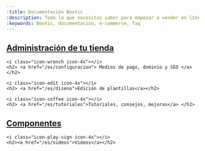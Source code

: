 ```yaml
---
:title: Documentación Bootic
:description: Todo lo que necesitas saber para empezar a vender en línea.
:keywords: Bootic, documentacion, e-commerce, faq
---
```


<div class="row">

<div id="start">
  <div class="span4">
    <i class="icon-tasks icon-4x"></i>
    <h2> <a href="/es/administracion"> Administración de tu tienda </a> </h2>

    <i class="icon-wrench icon-4x"></i>
    <h2> <a href="/es/configuracion"> Medios de pago, dominio y SEO </a> </h2>
  </div>
  <div class="span4">

    <i class="icon-edit icon-4x"></i>
    <h2> <a href="/es/diseno">Edición de plantillas</a></h2>

    <i class="icon-coffee icon-4x"></i>
    <h2> <a href="/es/tutoriales">Tutoriales, consejos, mejoras</a> </h2>
  </div>

  <div class="span4">
    <i class="icon-gears icon-4x"></i>
    <h2><a href="/es/componentes">Componentes </a> </h2>
    
    <i class="icon-play-sign icon-4x"></i>
    <h2><a href="/es/videos">Videos</a></h2>
  </div>
</div>
</div>
